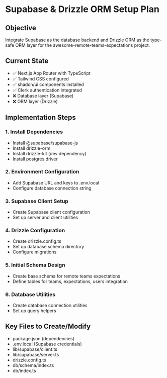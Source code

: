 # Supabase & Drizzle ORM Setup Plan

## Objective
Integrate Supabase as the database backend and Drizzle ORM as the type-safe ORM layer for the awesome-remote-teams-expectations project.

## Current State
- ✅ Next.js App Router with TypeScript
- ✅ Tailwind CSS configured
- ✅ shadcn/ui components installed
- ✅ Clerk authentication integrated
- ❌ Database layer (Supabase)
- ❌ ORM layer (Drizzle)

## Implementation Steps

### 1. Install Dependencies
- Install @supabase/supabase-js
- Install drizzle-orm
- Install drizzle-kit (dev dependency)
- Install postgres driver

### 2. Environment Configuration
- Add Supabase URL and keys to .env.local
- Configure database connection string

### 3. Supabase Client Setup
- Create Supabase client configuration
- Set up server and client utilities

### 4. Drizzle Configuration
- Create drizzle.config.ts
- Set up database schema directory
- Configure migrations

### 5. Initial Schema Design
- Create base schema for remote teams expectations
- Define tables for teams, expectations, users integration

### 6. Database Utilities
- Create database connection utilities
- Set up query helpers

## Key Files to Create/Modify
- package.json (dependencies)
- .env.local (Supabase credentials)
- lib/supabase/client.ts
- lib/supabase/server.ts
- drizzle.config.ts
- db/schema/index.ts
- db/index.ts